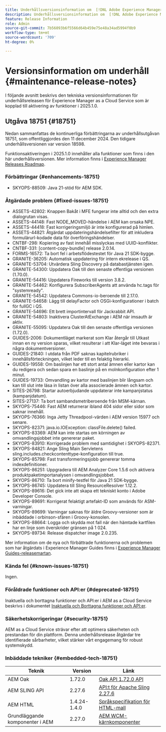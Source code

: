 ```yaml
---
title: Underhållsversionsinformation om  [!DNL Adobe Experience Manager] as a Cloud Service som är kopplad till 2025.1.0-funktionsaktivering.
description: Underhållsversionsinformation om  [!DNL Adobe Experience Manager] as a Cloud Service som är kopplad till 2025.1.0-funktionsaktivering.
feature: Release Information
role: Admin
source-git-commit: 7b56093b6f5566d64b459e75e48a34ad5994f0b9
workflow-type: tm+mt
source-wordcount: '709'
ht-degree: 0%

---
```


# Versionsinformation om underhåll {#maintenance-release-notes}

I följande avsnitt beskrivs den tekniska versionsinformationen för underhållsreleasen för Experience Manager as a Cloud Service som är kopplad till aktivering av funktioner i 2025.1.0.

## Utgåva 18751 {#18751}

Nedan sammanfattas de kontinuerliga förbättringarna av underhållsutgåvan 18751, som offentliggjordes den 11 december 2024. Den tidigare underhållsversionen var version 18598.

Funktionsaktiveringen i 2025.1.0 innehåller alla funktioner som finns i den här underhållsversionen. Mer information finns i [Experience Manager Releases Roadmap](https://experienceleague.adobe.com/en/docs/experience-manager-release-information/aem-release-updates/update-releases-roadmap).

### Förbättringar {#enhancements-18751}

* SKYOPS-88509: Java 21-stöd för AEM SDK.

### Åtgärdade problem {#fixed-issues-18751}

* ASSETS-42802: Knappen Bakåt i MFE fungerar inte alltid och den extra dialogrutan visas.
* ASSETS-44148: Fast NODE_MOVED-händelse i AEM kan orsaka NPE.
* ASSETS-44418: Fast korrigeringsmiljö är inte konfigurerad på himlen.
* ASSETS-44821: Åtgärdat uppdateringshändelsefilter för att inkludera formulärurl-kodade data för överföringshändelser.
* CNTBF-298: Kopiering av fast innehåll misslyckas med UUID-konflikter.
* CNTBF-331: [content-copy-bundle] release 2.0.14.
* FORMS-16572: Ta bort fel i arbetsflödestestet för Java 21 SDK-bygge.
* GRANITE-36205: Automatisk uppdatering för intern ekrelease i QS.
* GRANITE-53704: Utvärdera Sling Discovery på databastjänsten igen.
* GRANITE-54300: Uppdatera Oak till den senaste offentliga versionen (1.70.0).
* GRANITE-54416: Uppdatera Fireworks till version 3.8.2.
* GRANITE-54462: Konfigurera SubscriberAgents att använda hc.tags för &quot;systemready&quot;.
* GRANITE-54542: Uppdatera Commons-io-beroende till 2.17.0.
* GRANITE-54658: Lägg till delayFactor och OSGi-konfigurationer i batch för fullGC i QS.
* GRANITE-54696: Ett brett importintervall för Jackrabbit API.
* GRANITE-54803: Inaktivera ClusterAtExchange i AEM när imsauth är aktiv.
* GRANITE-55095: Uppdatera Oak till den senaste offentliga versionen (1.72.0).
* GUIDES-2006: Dokumentläget markerat som Klar återgår till Utkast innan en ny version sparas, vilket resulterar i att Klar-läget inte bevaras i några dokumentversioner.
* GUIDES-21840: I utdata från PDF saknas kapitelrubriker i innehållsförteckningen, vilket leder till en felaktig hierarki.
* GUIDES-19558: Om baslinjen har ett stort antal ämnen eller kartor kan du redigera och sedan spara en baslinje på en molnkonfiguration efter 1 minut.
* GUIDES-19733: Omvandling av kartor med baslinjen blir långsam och kan till slut inte läsa in listan över alla associerade ämnen och kartor.
* SITES-26798: Startar autoerbjudande uppdaterar inte kampanjstatus (kampanjdatum).
* SITES-27137: Ta bort sambandsmetriberoende från MSM-kärnan.
* SKYOPS-75446: Fast AEM returnerar ibland 404 sidor eller sidor som saknar innehåll.
* SKYOPS-76366: Inga Jetty Threadpool-värden i AEM version 15977 och senare.
* SKYOPS-82371: java.io.IOException: classFile.delete() failed.
* SKYOPS-83369: AEM kan inte startas om körningen av omvandlingsjobbet inte genererar paket.
* SKYOPS-83910: Korrigerade problem med samtidighet i SKYOPS-82371.
* SKYOPS-84821: Ange Sling Main Servletens sling.includes.checkcontenttype-konfiguration till true.
* SKYOPS-85798: Fast transformeringsjobb genererar tomma indexdefinitioner.
* SKYOPS-86251: Uppgradera till AEM Analyzer Core 1.5.6 och aktivera produktpaketimportanalysen i omvandlingsjobbet.
* SKYOPS-86710: Ta bort minify-testfel för Java 21 SDK-bygge.
* SKYOPS-86745: Uppdatera till Sling ResourceResolver 1.12.2.
* SKYOPS-89616: Det gick inte att skapa ett tekniskt konto i Adobe Developer Console.
* SKYOPS-89691: Korrigerat felaktigt artefakt-ID som används för ASM-varningar.
* SKYOPS-89699: Varningar saknas för äldre Groovy-versioner som är inbäddade i orbinson-sfären i Groovy-konsolen.
* SKYOPS-88664: Logga och skydda mot fall när den hämtade kartfilen har en linje som överskrider gränsen på 1 024.
* SKYOPS-89734: Release dispatcher image 2.0.235.

Mer information om de nya och förbättrade funktionerna och problemen som har åtgärdats i Experience Manager Guides finns i [Experience Manager Guides-releasemartan](https://experienceleague.adobe.com/en/docs/experience-manager-guides/using/release-info/aem-guides-releases-roadmap).

### Kända fel {#known-issues-18751}

Ingen.

### Föråldrade funktioner och API:er {#deprecated-18751}

Inaktuella och borttagna funktioner och API:er i AEM as a Cloud Service beskrivs i dokumentet [Inaktuella och Borttagna funktioner och API:er](/help/release-notes/deprecated-removed-features.md).

### Säkerhetskorrigeringar {#security-18751}

AEM as a Cloud Service strävar efter att optimera säkerheten och prestandan för din plattform. Denna underhållsrelease åtgärdar tre identifierade sårbarheter, vilket stärker vårt engagemang för robust systemskydd.

### Inbäddade tekniker {#embedded-tech-18751}

| Teknik | Version | Länk |
|---|---|---|
| AEM Oak | 1.72.0 | [Oak API 1.72.0 API](https://www.javadoc.io/doc/org.apache.jackrabbit/oak-api/1.72.0/index.html) |
| AEM SLING API | 2.27.6 | [API:t för Apache Sling 2.27.6 ](https://www.javadoc.io/doc/org.apache.sling/org.apache.sling.api/latest/index.html) |
| AEM HTML | 1.4.24-1.4.0 | [Språkspecifikation för HTML-mall](https://github.com/adobe/htl-spec) |
| Grundläggande komponenter i AEM | 2.27.0 | [AEM WCM-kärnkomponenter](https://github.com/adobe/aem-core-wcm-components) |

